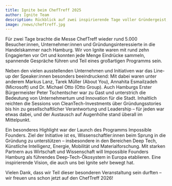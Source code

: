 ```yaml
---
title: Ignite beim ChefTreff 2025
author: Ignite Team
description: Rückblick auf zwei inspirierende Tage voller Gründergeist, Innovation und Austausch beim ChefTreff 2025 in Hamburg
image: /news/cheftreff.jpg
---
```


Für zwei Tage brachte die Messe ChefTreff wieder rund 5.000 Besucher:innen, Unternehmer:innen und Gründungsinteressierte in die Handelskammer nach Hamburg. Wir von Ignite waren mit rund zehn Engagierten vor Ort und konnten jede Menge Eindrücke sammeln, spannende Gespräche führen und Teil eines großartigen Programms sein.

Neben den vielen ausstellenden Unternehmen und Initiativen war das Line-up der Speaker:innen besonders beeindruckend: Mit dabei waren unter anderem Markus Lanz, Tarek Müller (About You), Annahita Esmailzadeh (Microsoft) und Dr. Michael Otto (Otto Group). Auch Hamburgs Erster Bürgermeister Peter Tschentscher war zu Gast und unterstrich die Bedeutung von Unternehmertum und Innovation für die Stadt. Inhaltlich reichten die Sessions von CleanTech-Investments über Gründungsstories bis hin zu gesellschaftlicher Verantwortung und Leadership – für jeden war etwas dabei, und der Austausch auf Augenhöhe stand überall im Mittelpunkt.

Ein besonderes Highlight war der Launch des Programms Impossible Founders. Ziel der Initiative ist es, Wissenschaftler:innen beim Sprung in die Gründung zu unterstützen – insbesondere in den Bereichen Deep Tech, Künstliche Intelligenz, Energie, Mobilität und Materialforschung. Mit starken Partnern aus Wirtschaft und Wissenschaft will Impossible Founders Hamburg als führendes Deep-Tech-Ökosystem in Europa etablieren. Eine inspirierende Vision, die auch uns bei Ignite sehr bewegt hat.

Vielen Dank, dass wir Teil dieser besonderen Veranstaltung sein durften – wir freuen uns schon jetzt auf den ChefTreff 2026!